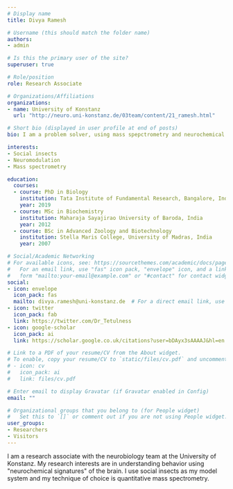```yaml
---
# Display name
title: Divya Ramesh

# Username (this should match the folder name)
authors:
- admin

# Is this the primary user of the site?
superuser: true

# Role/position
role: Research Associate

# Organizations/Affiliations
organizations:
- name: University of Konstanz
  url: "http://neuro.uni-konstanz.de/03team/content/21_ramesh.html"

# Short bio (displayed in user profile at end of posts)
bio: I am a problem solver, using mass spepctrometry and neurochemical signatures to understand the behavior of insects.

interests:
- Social insects
- Neuromodulation
- Mass spectrometry

education:
  courses:
  - course: PhD in Biology
    institution: Tata Institute of Fundamental Research, Bangalore, India
    year: 2019
  - course: MSc in Biochemistry
    institution: Maharaja Sayajirao University of Baroda, India
    year: 2012
  - course: BSc in Advanced Zoology and Biotechnology
    institution: Stella Maris College, University of Madras, India
    year: 2007

# Social/Academic Networking
# For available icons, see: https://sourcethemes.com/academic/docs/page-builder/#icons
#   For an email link, use "fas" icon pack, "envelope" icon, and a link in the
#   form "mailto:your-email@example.com" or "#contact" for contact widget.
social:
- icon: envelope
  icon_pack: fas
  mailto: divya.ramesh@uni-konstanz.de  # For a direct email link, use "mailto:test@example.org".
- icon: twitter
  icon_pack: fab
  link: https://twitter.com/Dr_Tetulness
- icon: google-scholar
  icon_pack: ai
  link: https://scholar.google.co.uk/citations?user=bDAyx3sAAAAJ&hl=en

# Link to a PDF of your resume/CV from the About widget.
# To enable, copy your resume/CV to `static/files/cv.pdf` and uncomment the lines below.
# - icon: cv
#   icon_pack: ai
#   link: files/cv.pdf

# Enter email to display Gravatar (if Gravatar enabled in Config)
email: ""

# Organizational groups that you belong to (for People widget)
#   Set this to `[]` or comment out if you are not using People widget.
user_groups:
- Researchers
- Visitors
---
```



I am a research associate with the neurobiology team at the University of Konstanz. My research interests are in understanding behavior using "neurochemical signatures" of the brain. I use social insects as my model system and my technique of choice is quantitative mass spectrometry. 
